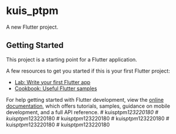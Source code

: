 # kuis_ptpm

A new Flutter project.

## Getting Started

This project is a starting point for a Flutter application.

A few resources to get you started if this is your first Flutter project:

- [Lab: Write your first Flutter app](https://docs.flutter.dev/get-started/codelab)
- [Cookbook: Useful Flutter samples](https://docs.flutter.dev/cookbook)

For help getting started with Flutter development, view the
[online documentation](https://docs.flutter.dev/), which offers tutorials,
samples, guidance on mobile development, and a full API reference.
#   k u i s p t p m _ 1 2 3 2 2 0 1 8 0  
 #   k u i s p t p m _ 1 2 3 2 2 0 1 8 0  
 #   k u i s _ p t p m _ 1 2 3 2 2 0 1 8 0  
 #   k u i s _ p t p m _ 1 2 3 2 2 0 1 8 0  
 #   k u i s _ p t p m _ 1 2 3 2 2 0 1 8 0  
 #   k u i s _ p t p m _ 1 2 3 2 2 0 1 8 0  
 